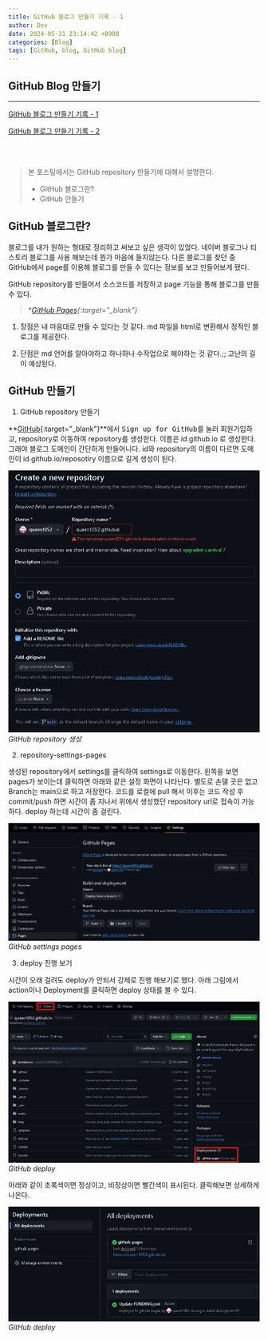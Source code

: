 ```yaml
---
title: GitHub 블로그 만들기 기록 - 1
author: Dev
date: 2024-05-31 23:14:42 +0900
categories: [Blog]
tags: [GitHub, blog, GitHub blog]
---
```


## GitHub Blog 만들기
---
[GitHub 블로그 만들기 기록 - 1](/posts/first-step-new-blog/)

[GitHub 블로그 만들기 기록 - 2](/posts/second-step-new-blog/)

<br>
<br>


> 본 포스팅에서는 GitHub repository 만들기에 대해서 설명한다.
> - GitHub 블로그란?
> - GitHub 만들기

## GitHub 블로그란?

블로그를 내가 원하는 형태로 정리하고 써보고 싶은 생각이 있었다. 네이버 블로그나 티스토리 블로그를 사용 해보는데 뭔가 마음에 들지않는다. 다른 블로그를 찾던 중 GitHub에서 page를 이용해 블로그를 만들 수 있다는 정보를 보고 만들어보게 됐다.

GitHub repository를 만들어서 소스코드를 저장하고 page 기능을 통해 블로그를 만들 수 있다.
> **[GitHub Pages](https://pages.github.com/){:target="_blank"}*

1. 장점은 내 마음대로 만들 수 있다는 것 같다.
md 파일을 html로 변환해서 정적인 블로그를 제공한다.

1. 단점은 md 언어를 알아야하고 하나하나 수작업으로 해야하는 것 같다.;; 고난의 길이 예상된다.

## GitHub 만들기

1. GitHub repository 만들기

**[GitHub](https://github.com/){:target="_blank"}**에서 <kbd>Sign up for GitHub</kbd>를 눌러 회원가입하고, repository로 이동하여 repository를 생성한다.
이름은 id.github.io 로 생성한다. 그래야 블로그 도메인이 간단하게 만들어니다. id와 repository의 이름이 다르면 도메인이 id.github.io/reposotiry 이름으로 길게 생성이 된다.

![img](/assets/img/2024-06-01/2024-06-01-create-a-new-repository.png)*GitHub repository 생성*

<!-- <img
  src="/assets/img/2024-06-01/2024-06-01-create-a-new-repository.png"
  width="10%"
  height="20%"
/> -->

2. repository-settings-pages

생성된 repository에서 settings를 클릭하여 settings로 이동한다. 왼쪽을 보면 pages가 보이는데 클릭하면 아래와 같은 설정 화면이 나타난다. 별도로 손댈 곳은 없고 Branch는 main으로 하고 저장한다. 코드를 로컬에 pull 해서 이후는 코드 작성 후 commit/push 하면 시간이 좀 지나서 위에서 생성했던 repository url로 접속이 가능하다. deploy 하는데 시간이 좀 걸린다.

![img](/assets/img/2024-06-01/2024-06-01-github-pages-settings.png)*GitHub settings pages*

3. deploy 진행 보기

시간이 오래 걸려도 deploy가 안되서 강제로 진행 해보기로 했다. 아래 그림에서 action이나 Deployment를 클릭하면 deploy 상태를 볼 수 있다.

![img](/assets/img/2024-06-03/2024-06-03-github-deploy.png)*GitHub deploy*

아래와 같이 초록색이면 정상이고, 비정상이면 빨간색이 표시된다. 클릭해보면 상세하게 나온다.

![img](/assets/img/2024-06-03/2024-06-03-github-delpoy-state.png)*GitHub deploy*
